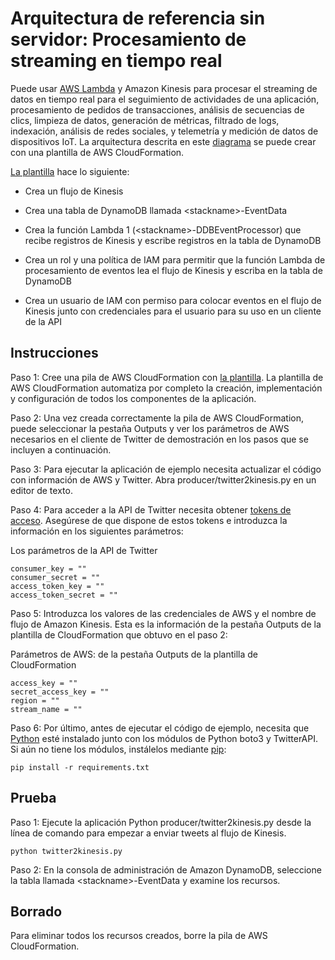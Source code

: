 
# Arquitectura de referencia sin servidor: Procesamiento de streaming en tiempo real

Puede usar [AWS Lambda](http://aws.amazon.com/lambda/) y Amazon Kinesis para procesar el streaming de datos en tiempo real para el seguimiento de actividades de una aplicación, procesamiento de pedidos de transacciones, análisis de secuencias de clics, limpieza de datos, generación de métricas, filtrado de logs, indexación, análisis de redes sociales, y telemetría y medición de datos de dispositivos IoT. La arquitectura descrita en este [diagrama](https://s3.amazonaws.com/awslambda-reference-architectures/stream-processing/lambda-refarch-streamprocessing.pdf) se puede crear con una plantilla de AWS CloudFormation.

[La plantilla](https://s3.amazonaws.com/awslambda-reference-architectures/stream-processing/lambda_stream_processing.template)
hace lo siguiente:

-   Crea un flujo de Kinesis

-   Crea una tabla de DynamoDB llamada &lt;stackname&gt;-EventData

-   Crea la función Lambda 1 (&lt;stackname&gt;-DDBEventProcessor)
    que recibe registros de Kinesis y escribe registros en la
    tabla de DynamoDB

-   Crea un rol y una política de IAM para permitir que la función Lambda de procesamiento
    de eventos lea el flujo de Kinesis y escriba en la tabla de DynamoDB

-   Crea un usuario de IAM con permiso para colocar eventos en el flujo de Kinesis
    junto con credenciales para el usuario para su uso en un cliente de la API

## Instrucciones

Paso 1: Cree una pila de AWS CloudFormation con [la
plantilla](https://s3.amazonaws.com/awslambda-reference-architectures/stream-processing/lambda-refarch-stream-processing.template). La plantilla de AWS CloudFormation automatiza por completo la creación, implementación y configuración de todos los componentes de la aplicación.

Paso 2: Una vez creada correctamente la pila de AWS CloudFormation, puede seleccionar la pestaña Outputs y ver los parámetros de AWS necesarios en el cliente de Twitter de demostración en los pasos que se incluyen a continuación.

Paso 3: Para ejecutar la aplicación de ejemplo necesita actualizar el código con información de AWS y Twitter. Abra producer/twitter2kinesis.py en un editor de texto.

Paso 4: Para acceder a la API de Twitter necesita obtener [tokens de acceso](https://dev.twitter.com/oauth/overview/application-owner-access-tokens). Asegúrese de que dispone de estos tokens e introduzca la información en los siguientes parámetros:

Los parámetros de la API de Twitter
```
consumer_key = ""
consumer_secret = ""
access_token_key = ""
access_token_secret = ""
```

Paso 5: Introduzca los valores de las credenciales de AWS y el nombre de flujo de Amazon Kinesis. Esta es la información de la pestaña Outputs de la plantilla de CloudFormation que obtuvo en el paso 2:

Parámetros de AWS: de la pestaña Outputs de la plantilla de CloudFormation
```
access_key = ""
secret_access_key = ""
region = ""
stream_name = ""
```

Paso 6: Por último, antes de ejecutar el código de ejemplo, necesita que [Python](https://www.python.org/) esté instalado junto con los módulos de Python boto3 y TwitterAPI. Si aún no tiene los módulos, instálelos mediante [pip](http://pip.readthedocs.org/en/stable/installing/):

```
pip install -r requirements.txt
```

## Prueba

Paso 1: Ejecute la aplicación Python producer/twitter2kinesis.py desde la línea de comando para empezar a enviar tweets al flujo de Kinesis.

```
python twitter2kinesis.py
```

Paso 2: En la consola de administración de Amazon DynamoDB, seleccione la tabla llamada &lt;stackname&gt;-EventData y examine los recursos.

## Borrado

Para eliminar todos los recursos creados, borre la pila de AWS CloudFormation.
